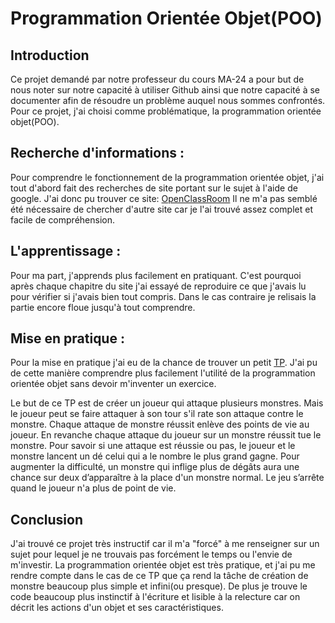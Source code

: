 # Programmation Orientée Objet(POO)
## Introduction
Ce projet demandé par notre professeur du cours MA-24 a pour but de nous noter sur notre capacité à utiliser Github ainsi que notre capacité à se documenter afin de résoudre un problème auquel nous sommes confrontés.
Pour ce projet, j'ai choisi comme problématique, la programmation orientée objet(POO).

## Recherche d'informations :
Pour comprendre le fonctionnement de la programmation orientée objet, j'ai tout d'abord fait des recherches de site portant sur le sujet à l'aide de google.
J'ai donc pu trouver ce site: [OpenClassRoom](https://openclassrooms.com/fr/courses/2818931-programmez-en-oriente-objet-avec-c/2818971-la-poo-et-le-c)
Il ne m'a pas semblé été nécessaire de chercher d'autre site car je l'ai trouvé assez complet et facile de compréhension.

## L'apprentissage :
Pour ma part, j'apprends plus facilement en pratiquant. C'est pourquoi après chaque chapitre du site j'ai essayé de reproduire ce que j'avais lu pour vérifier si j'avais bien tout compris. Dans le cas contraire je relisais la partie encore floue jusqu'à tout comprendre.

## Mise en pratique :
Pour la mise en pratique j'ai eu de la chance de trouver un petit [TP](https://openclassrooms.com/fr/courses/2818931-programmez-en-oriente-objet-avec-c/2818991-tp-creez-un-petit-jeu-oriente-objet). J'ai pu de cette manière comprendre plus facilement l'utilité de la programmation orientée objet sans devoir m'inventer un exercice.

Le but de ce TP est de créer un joueur qui attaque plusieurs monstres. Mais le joueur peut se faire attaquer à son tour s'il rate son attaque contre le monstre. Chaque attaque de monstre réussit enlève des points de vie au joueur. En revanche chaque attaque du joueur sur un monstre réussit tue le monstre. Pour savoir si une attaque est réussie ou pas, le joueur et le monstre lancent un dé celui qui a le nombre le plus grand gagne. Pour augmenter la difficulté, un monstre qui inflige plus de dégâts aura une chance sur deux d’apparaître à la place d'un monstre normal. Le jeu s’arrête quand le joueur n'a plus de point de vie.

## Conclusion
J'ai trouvé ce projet très instructif car il m'a "forcé" à me renseigner sur un sujet pour lequel je ne trouvais pas forcément le temps ou l'envie de m'investir. La programmation orientée objet est très pratique, et j'ai pu me rendre compte dans le cas de ce TP que ça rend la tâche de création de monstre beaucoup plus simple et infini(ou presque). De plus je trouve le code beaucoup plus instinctif à l'écriture et lisible à la relecture car on décrit les actions d'un objet et ses caractéristiques.
